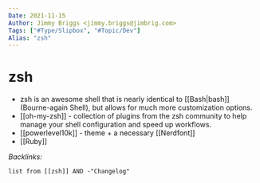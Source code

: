 ```yaml
---
Date: 2021-11-15
Author: Jimmy Briggs <jimmy.briggs@jimbrig.com>
Tags: ["#Type/Slipbox", "#Topic/Dev"]
Alias: "zsh"
---
```


# zsh

- zsh is an awesome shell that is nearly identical to [[Bash|bash]] (Bourne-again Shell), but allows for much more customization options.
- [[oh-my-zsh]] - collection of plugins from the zsh community to help manage your shell configuration and speed up workflows.
- [[powerlevel10k]] - theme + a necessary [[Nerdfont]]
- [[Ruby]]



*Backlinks:*

```dataview
list from [[zsh]] AND -"Changelog"
```